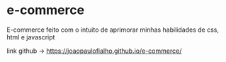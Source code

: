 # e-commerce
E-commerce  feito com o intuito de aprimorar minhas habilidades de css, html e javascript

link github -> https://joaopaulofialho.github.io/e-commerce/
